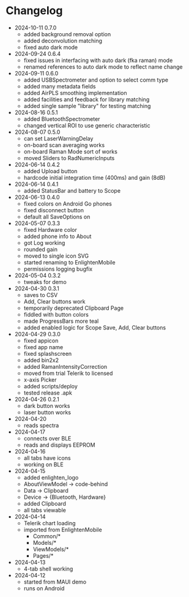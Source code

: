 # Changelog

- 2024-10-11 0.7.0
	- added background removal option
	- added deconvolution matching
	- fixed auto dark mode
- 2024-09-24 0.6.4
	- fixed issues in interfacing with auto dark (fka raman) mode
	- renamed references to auto dark mode to reflect name change
- 2024-09-11 0.6.0
    - added USBSpectrometer and option to select comm type
    - added many metadata fields
    - added AirPLS smoothing implementation
    - added facilities and feedback for library matching
    - added single sample "library" for testing matching
- 2024-08-16 0.5.1
    - added BluetoothSpectrometer
    - changed vertical ROI to use generic characteristic
- 2024-08-07 0.5.0
    - can set LaserWarningDelay
    - on-board scan averaging works
    - on-board Raman Mode sort of works
    - moved Sliders to RadNumericInputs
- 2024-06-14 0.4.2
    - added Upload button
    - hardcode initial integration time (400ms) and gain (8dB)
- 2024-06-14 0.4.1
    - added StatusBar and battery to Scope
- 2024-06-13 0.4.0
    - fixed colors on Android Go phones
    - fixed disconnect button
    - default all SaveOptions on
- 2024-05-07 0.3.3
    - fixed Hardware color
    - added phone info to About
    - got Log working
    - rounded gain
    - moved to single icon SVG
    - started renaming to EnlightenMobile
    - permissions logging bugfix
- 2024-05-04 0.3.2
    - tweaks for demo
- 2024-04-30 0.3.1
    - saves to CSV
    - Add, Clear buttons work
    - temporarily deprecated Clipboard Page
    - fiddled with button colors
    - made ProgressBars more teal
    - added enabled logic for Scope Save, Add, Clear buttons
- 2024-04-29 0.3.0
    - fixed appicon
    - fixed app name
    - fixed splashscreen
    - added bin2x2
    - added RamanIntensityCorrection
    - moved from trial Telerik to licensed
    - x-axis Picker
    - added scripts/deploy
    - tested release .apk
- 2024-04-26 0.2.1
    - dark button works
    - laser button works
- 2024-04-20
    - reads spectra
- 2024-04-17
    - connects over BLE
    - reads and displays EEPROM
- 2024-04-16
    - all tabs have icons
    - working on BLE
- 2024-04-15
    - added enlighten_logo
    - AboutViewModel -> code-behind
    - Data -> Clipboard
    - Device -> {Bluetooth, Hardware}
    - added Clipboard
    - all tabs viewable
- 2024-04-14 
    - Telerik chart loading
    - imported from EnlightenMobile
        - Common/*
        - Models/*
        - ViewModels/*
        - Pages/*
- 2024-04-13
    - 4-tab shell working
- 2024-04-12
    - started from MAUI demo
    - runs on Android
